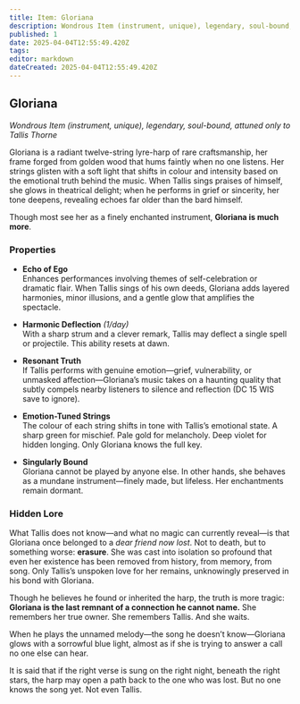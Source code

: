 ```yaml
---
title: Item: Gloriana
description: Wondrous Item (instrument, unique), legendary, soul-bound, attuned only to Tallis Thorne
published: 1
date: 2025-04-04T12:55:49.420Z
tags: 
editor: markdown
dateCreated: 2025-04-04T12:55:49.420Z
---
```


## **Gloriana**  
*Wondrous Item (instrument, unique), legendary, soul-bound, attuned only to Tallis Thorne*

Gloriana is a radiant twelve-string lyre-harp of rare craftsmanship, her frame forged from golden wood that hums faintly when no one listens. Her strings glisten with a soft light that shifts in colour and intensity based on the emotional truth behind the music. When Tallis sings praises of himself, she glows in theatrical delight; when he performs in grief or sincerity, her tone deepens, revealing echoes far older than the bard himself.

Though most see her as a finely enchanted instrument, **Gloriana is much more**.

### **Properties**

- **Echo of Ego**  
  Enhances performances involving themes of self-celebration or dramatic flair. When Tallis sings of his own deeds, Gloriana adds layered harmonies, minor illusions, and a gentle glow that amplifies the spectacle.

- **Harmonic Deflection** *(1/day)*  
  With a sharp strum and a clever remark, Tallis may deflect a single spell or projectile. This ability resets at dawn.

- **Resonant Truth**  
  If Tallis performs with genuine emotion—grief, vulnerability, or unmasked affection—Gloriana’s music takes on a haunting quality that subtly compels nearby listeners to silence and reflection (DC 15 WIS save to ignore).

- **Emotion-Tuned Strings**  
  The colour of each string shifts in tone with Tallis’s emotional state. A sharp green for mischief. Pale gold for melancholy. Deep violet for hidden longing. Only Gloriana knows the full key.

- **Singularly Bound**  
  Gloriana cannot be played by anyone else. In other hands, she behaves as a mundane instrument—finely made, but lifeless. Her enchantments remain dormant.
  
### **Hidden Lore**

What Tallis does not know—and what no magic can currently reveal—is that Gloriana once belonged to a *dear friend now lost*. Not to death, but to something worse: **erasure**. She was cast into isolation so profound that even her existence has been removed from history, from memory, from song. Only Tallis’s unspoken love for her remains, unknowingly preserved in his bond with Gloriana.

Though he believes he found or inherited the harp, the truth is more tragic: **Gloriana is the last remnant of a connection he cannot name.** She remembers her true owner. She remembers Tallis. And she waits.

When he plays the unnamed melody—the song he doesn’t know—Gloriana glows with a sorrowful blue light, almost as if she is trying to answer a call no one else can hear.

It is said that if the right verse is sung on the right night, beneath the right stars, the harp may open a path back to the one who was lost. But no one knows the song yet. Not even Tallis.